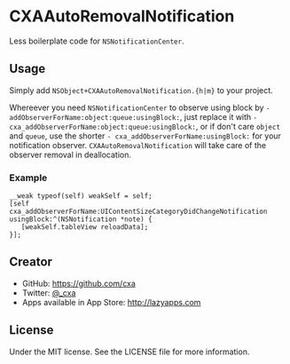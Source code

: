 # CXAAutoRemovalNotification

Less boilerplate code for `NSNotificationCenter`.

## Usage

Simply add `NSObject+CXAAutoRemovalNotification.{h|m}` to your project. 

Whereever you need `NSNotificationCenter` to observe using block by `- addObserverForName:object:queue:usingBlock:`, just replace it with `-cxa_addObserverForName:object:queue:usingBlock:`, or if don't care `object` and `queue`, use the shorter `- cxa_addObserverForName:usingBlock:` for your notification observer. `CXAAutoRemovalNotification` will take care of the observer removal in deallocation.

### Example
	__weak typeof(self) weakSelf = self;
	[self cxa_addObserverForName:UIContentSizeCategoryDidChangeNotification usingBlock:^(NSNotification *note) {
	   [weakSelf.tableView reloadData];
	}];
		
## Creator

* GitHub: <https://github.com/cxa>
* Twitter: [@_cxa](https://twitter.com/_cxa)
* Apps available in App Store: <http://lazyapps.com>

## License

Under the MIT license. See the LICENSE file for more information.